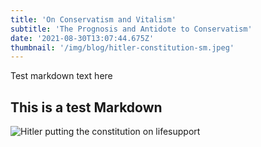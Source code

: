 ```yaml
---
title: 'On Conservatism and Vitalism'
subtitle: 'The Prognosis and Antidote to Conservatism'
date: '2021-08-30T13:07:44.675Z'
thumbnail: '/img/blog/hitler-constitution-sm.jpeg'
---
```


Test markdown text here

## This is a test Markdown

![Hitler putting the constitution on lifesupport](/img/blog/hitler-constitution.jpeg)
